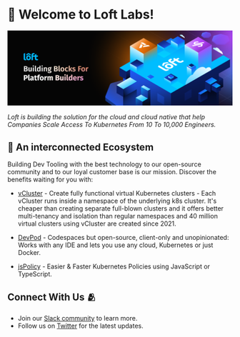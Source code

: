 # 👋 Welcome to Loft Labs!

<p align="center">
    <a href="https://loft.sh" target="_blank"><img src="/profile/image/github_organization_page.png" alt="Loft Labs Banner"></a>
</p>

_Loft is building the solution for the cloud and cloud native that help Companies Scale Access To Kubernetes From 10 To 10,000 Engineers._

## 🚀 An interconnected Ecosystem

Building Dev Tooling with the best technology to our open-source community and to our loyal customer base is our mission. Discover the benefits waiting for you with:

- [vCluster](https://github.com/loft-sh/vcluster) - Create fully functional virtual Kubernetes clusters - Each vCluster runs inside a namespace of the underlying k8s cluster. It's cheaper than creating separate full-blown clusters and it offers better multi-tenancy and isolation than regular namespaces and 40 million virtual clusters using vCluster are created since 2021.

- [DevPod](https://github.com/loft-sh/devpod) - Codespaces but open-source, client-only and unopinionated: Works with any IDE and lets you use any cloud, Kubernetes or just Docker.

- [jsPolicy](https://github.com/loft-sh/jspolicy) - Easier & Faster Kubernetes Policies using JavaScript or TypeScript.


## Connect With Us 🫂
- Join our [Slack community](https://slack.loft.sh/) to learn more.
- Follow us on [Twitter](https://twitter.com/loft_sh) for the latest updates.